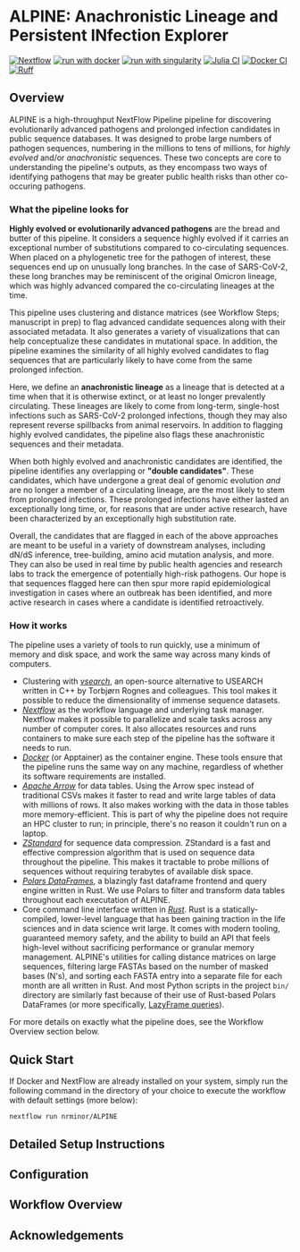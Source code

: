# ALPINE: Anachronistic Lineage and Persistent INfection Explorer
[![Nextflow](https://img.shields.io/badge/nextflow%20DSL2-%E2%89%A522.10.1-23aa62.svg)](https://www.nextflow.io/) [![run with docker](https://img.shields.io/badge/run%20with-docker-0db7ed?labelColor=000000&logo=docker)](https://www.docker.com/) [![run with singularity](https://img.shields.io/badge/run%20with-singularity-1d355c.svg?labelColor=000000)](https://sylabs.io/docs/) [![Julia CI](https://github.com/nrminor/ALPINE/actions/workflows/julia.yml/badge.svg)](https://github.com/nrminor/ALPINE/actions/workflows/julia.yml) [![Docker CI](https://github.com/nrminor/ALPINE/actions/workflows/docker-image.yaml/badge.svg)](https://github.com/nrminor/ALPINE/actions/workflows/docker-image.yaml) [![Ruff](https://img.shields.io/endpoint?url=https://raw.githubusercontent.com/astral-sh/ruff/main/assets/badge/v2.json)](https://github.com/astral-sh/ruff)

## Overview
ALPINE is a high-throughput NextFlow Pipeline pipeline for discovering evolutionarily advanced pathogens and prolonged infection candidates in public sequence databases. It was designed to probe large numbers of pathogen sequences, numbering in the millions to tens of millions, for _highly evolved_ and/or _anachronistic_ sequences. These two concepts are core to understanding the pipeline's outputs, as they encompass two ways of identifying pathogens that may be greater public health risks than other co-occuring pathogens.

### What the pipeline looks for
**Highly evolved or evolutionarily advanced pathogens** are the bread and butter of this pipeline. It considers a sequence highly evolved if it carries an exceptional number of substitutions compared to co-circulating sequences. When placed on a phylogenetic tree for the pathogen of interest, these sequences end up on unusually long branches. In the case of SARS-CoV-2, these long branches may be reminiscent of the original Omicron lineage, which was highly advanced compared the co-circulating lineages at the time.

This pipeline uses clustering and distance matrices (see Workflow Steps; manuscript in prep) to flag advanced candidate sequences along with their associated metadata. It also generates a variety of visualizations that can help conceptualize these candidates in mutational space. In addition, the pipeline examines the similarity of all highly evolved candidates to flag sequences that are particularly likely to have come from the same prolonged infection.

Here, we define an **anachronistic lineage** as a lineage that is detected at a time when that it is otherwise extinct, or at least no longer prevalently circulating. These lineages are likely to come from long-term, single-host infections such as SARS-CoV-2 prolonged infections, though they may also represent reverse spillbacks from animal reservoirs. In addition to flagging highly evolved candidates, the pipeline also flags these anachronistic sequences and their metadata.

When both highly evolved and anachronistic candidates are identified, the pipeline identifies any overlapping or **"double candidates"**. These candidates, which have undergone a great deal of genomic evolution _and_ are no longer a member of a circulating lineage, are the most likely to stem from prolonged infections. These prolonged infections have either lasted an exceptionally long time, or, for reasons that are under active research, have been characterized by an exceptionally high substitution rate.

Overall, the candidates that are flagged in each of the above approaches are meant to be useful in a variety of downstream analyses, including dN/dS inference, tree-building, amino acid mutation analysis, and more. They can also be used in real time by public health agencies and research labs to track the emergence of potentially high-risk pathogens. Our hope is that sequences flagged here can then spur more rapid epidemiological investigation in cases where an outbreak has been identified, and more active research in cases where a candidate is identified retroactively.

### How it works
The pipeline uses a variety of tools to run quickly, use a minimum of memory and disk space, and work the same way across many kinds of computers.
- Clustering with [_vsearch_](https://github.com/torognes/vsearch), an open-source alternative to USEARCH written in C++ by Torbjørn Rognes and colleagues. This tool makes it possible to reduce the dimensionality of immense sequence datasets.
- [_Nextflow_](https://www.nextflow.io/) as the workflow language and underlying task manager. Nextflow makes it possible to parallelize and scale tasks across any number of computer cores. It also allocates resources and runs containers to make sure each step of the pipeline has the software it needs to run.
- [_Docker_](https://www.docker.com/) (or Apptainer) as the container engine. These tools ensure that the pipeline runs the same way on any machine, regardless of whether its software requirements are installed.
- [_Apache Arrow_](https://arrow.apache.org/) for data tables. Using the Arrow spec instead of traditional CSVs makes it faster to read and write large tables of data with millions of rows. It also makes working with the data in those tables more memory-efficient. This is part of why the pipeline does not require an HPC cluster to run; in principle, there's no reason it couldn't run on a laptop.
- [_ZStandard_](https://facebook.github.io/zstd/) for sequence data compression. ZStandard is a fast and effective compression algorithm that is used on sequence data throughout the pipeline. This makes it tractable to probe millions of sequences without requiring terabytes of available disk space.
- [_Polars DataFrames_](https://pola.rs/), a blazingly fast dataframe frontend and query engine written in Rust. We use Polars to filter and transform data tables throughout each executation of ALPINE.
- Core command line interface written in [_Rust_](https://www.rust-lang.org/). Rust is a statically-compiled, lower-level language that has been gaining traction in the life sciences and in data science writ large. It comes with modern tooling, guaranteed memory safety, and the ability to build an API that feels high-level without sacrificing performance or granular memory management. ALPINE's utilities for calling distance matrices on large sequences, filtering large FASTAs based on the number of masked bases (N's), and sorting each FASTA entry into a separate file for each month are all written in Rust. And most Python scripts in the project `bin/` directory are similarly fast because of their use of Rust-based Polars DataFrames (or more specifically, [LazyFrame queries](https://docs.pola.rs/user-guide/lazy/using/)).

For more details on exactly what the pipeline does, see the Workflow Overview section below.

## Quick Start

If Docker and NextFlow are already installed on your system, simply run the following command in the directory of your choice to execute the workflow with default settings (more below):

```
nextflow run nrminor/ALPINE
```

## Detailed Setup Instructions

## Configuration

## Workflow Overview

## Acknowledgements
